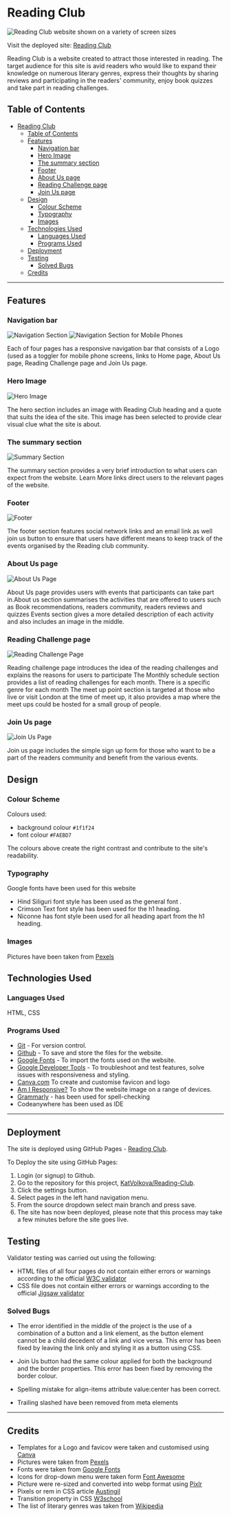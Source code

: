 # Reading Club

![Reading Club website shown on a variety of screen sizes](/assets/images/reading-club.jpg)

Visit the deployed site: [Reading Club](https://github.com/KatVolkova/reading-club)

Reading Club is a website created to attract those interested in reading. The target audience for this site is avid readers who would like to expand their knowledge on numerous literary genres, express their thoughts by sharing reviews and participating in the readers' community, enjoy book quizzes and take part in reading challenges.

## Table of Contents
  
- [Reading Club](#reading-club)
  - [Table of Contents](#table-of-contents)
  - [Features](#features)
    - [Navigation bar](#navigation-bar)
    - [Hero Image](#hero-image)
    - [The summary section](#the-summary-section)
    - [Footer](#footer)
    - [About Us page](#about-us-page)
    - [Reading Challenge page](#reading-challenge-page)
    - [Join Us page](#join-us-page)
  - [Design](#design)
    - [Colour Scheme](#colour-scheme)
    - [Typography](#typography)
    - [Images](#images)
  - [Technologies Used](#technologies-used)
    - [Languages Used](#languages-used)
    - [Programs Used](#programs-used)
  - [Deployment](#deployment)
  - [Testing](#testing)
    - [Solved Bugs](#solved-bugs)
  - [Credits](#credits)

- - -

## Features

### Navigation bar

![Navigation Section](/assets/images/navigation-reading-club.jpg)
![Navigation Section for Mobile Phones](/assets/images/navigation-mobile-reading-club.jpg)

Each of four pages has a responsive navigation bar that consists of a Logo (used as a toggler for mobile phone screens, links to Home page, About Us page, Reading  Challenge page and Join Us  page.

### Hero Image

![Hero Image](/assets/images/hero-page-reading-club.jpg)

The hero section includes an image with Reading Club heading and  a quote that suits the idea of the site. This image has been selected to provide clear visual clue what the site is about.

### The summary section

![Summary Section](/assets/images/summary2-section-reading-club.jpg)

The summary section provides a very brief introduction to what users  can expect from the website. Learn More links direct users to the relevant pages of the website.

### Footer

![Footer](/assets/images/footer-reading-club.jpg)

The footer section features social network links and an email link as well join us  button to ensure that users have different means to keep track of the events organised by the Reading club community.

### About Us page

![About Us Page](/assets/images/about-page-reading-club.jpg)

About Us page provides users with events that participants can take part in.About us section summarises the activities that are offered to users such as Book recommendations, readers community, readers reviews and quizzes
Events section gives a more detailed description of each activity  and also includes an  image in the middle.

### Reading Challenge page

![Reading Challenge Page](/assets/images/reading-challenge-page-reading-club.jpg)

Reading challenge page introduces the idea of the reading challenges and explains the reasons for users to participate
The Monthly schedule section provides a list of reading challenges for each month. There is a specific genre for each month
The meet up point section is targeted  at those who live or visit London at the time of meet up, it also provides a map where the meet ups could be hosted for a small group of people.

### Join Us page

![Join Us Page](/assets/images/join-us-page-reading-club.jpg)

Join us page includes the simple sign up form for those who want to be a part of the readers community and benefit from the various events.

## Design

### Colour Scheme

Colours used:

- background colour `#1f1f24`  
- font colour `#FAEBD7`

The colours above create the right contrast and contribute to the site's readability.

### Typography

Google fonts have been used for this website

- Hind Siliguri font style has been used as the general font .
- Crimson Text font style has been used for the h1 heading.
- Niconne has font style been used for all heading apart from the h1 heading.

### Images

Pictures have been taken from [Pexels](https://www.pexels.com/search/books/)

## Technologies Used

### Languages Used

HTML, CSS

### Programs Used

- [Git](https://git-scm.com/) - For version control.
- [Github](https://github.com/) - To save and store the files for the website.
- [Google Fonts](https://fonts.google.com/) - To import the fonts used on the website.
- [Google Developer Tools](https://developers.google.com/web/tools) - To troubleshoot and test features, solve issues with responsiveness and styling.
- [Canva.com](https://canva.com/) To create and customise favicon and logo
- [Am I Responsive?](http://ami.responsivedesign.is/) To show the website image on a range of devices.
- [Grammarly](https://app.grammarly.com/ ) - has been used for spell-checking
- Codeanywhere has been used as IDE

- - -

## Deployment

The site is deployed using GitHub Pages - [Reading Club](https://github.com/KatVolkova/reading-club/).

To Deploy the site using GitHub Pages:

1. Login (or signup) to Github.
2. Go to the repository for this project, [KatVolkova/Reading-Club](https://github.com/KatVolkova/reading-club/).
3. Click the settings button.
4. Select pages in the left hand navigation menu.
5. From the source dropdown select main branch and press save.
6. The site has now been deployed, please note that this process may take a few minutes before the site goes live.

## Testing

Validator testing was carried out using the following:

- HTML files of all four pages do not contain either errors or warnings according to the official [W3C validator](https://validator.w3.org)
- CSS file does not contain either errors or warnings according to the official [Jigsaw validator](https://jigsaw.w3.org/css-validator/)
  
### Solved Bugs

- The error identified in the middle of the project is the use of a combination of a button and a link element, as the button element cannot be a child decedent of a link and vice versa. This error has been fixed by leaving the link only and styling it as a button using CSS.
	 
- Join Us button had the same colour applied for both the background and the border properties. This error has been fixed by removing the border colour.
	 
- Spelling mistake for align-items attribute value:center has been correct.

- Trailing slashed have been removed from meta elements
  
- - -

## Credits

- Templates for a Logo and favicov were taken and customised using [Canva](https://www.canva.com/)
- Pictures were taken from [Pexels](https://www.pexels.com/)
- Fonts were taken from [Google Fonts](https://fonts.google.com/)
- Icons for drop-down menu were taken form [Font Awesome](https://fontawesome.com/)
- Picture were re-sized and converted into webp format using [Pixlr](https://pixlr.com/)
- Pixels or rem in CSS article [Austingil](https://austingil.com/px-or-rem-in-css/)
- Transition property in CSS [W3school](https://www.w3schools.com/css/css3_transitions.asp)
- The list of literary genres was taken from [Wikipedia](https://en.wikipedia.org/wiki/List_of_writing_genres)

